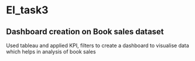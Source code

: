 # El_task3
## Dashboard creation on Book sales dataset
Used tableau and applied KPI, filters to create a dashboard to visualise data\
which helps in analysis of book sales
